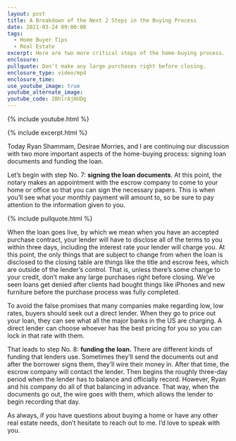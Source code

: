 ```yaml
---
layout: post
title: A Breakdown of the Next 2 Steps in the Buying Process
date: 2021-03-24 09:00:00
tags:
  - Home Buyer Tips
  - Real Estate
excerpt: Here are two more critical steps of the home-buying process.
enclosure:
pullquote: Don’t make any large purchases right before closing.
enclosure_type: video/mp4
enclosure_time:
use_youtube_image: true
youtube_alternate_image:
youtube_code: 2BhlrAjHUDg
---
```

{% include youtube.html %}

{% include excerpt.html %}

Today Ryan Shammam, Desirae Morries, and I are continuing our discussion with two more important aspects of the home-buying process: signing loan documents and funding the loan.&nbsp;

Let’s begin with step No. 7: **signing the loan documents**. At this point, the notary makes an appointment with the escrow company to come to your home or office so that you can sign the necessary papers. This is when you’ll see what your monthly payment will amount to, so be sure to pay attention to the information given to you.

{% include pullquote.html %}

When the loan goes live, by which we mean when you have an accepted purchase contract, your lender will have to disclose all of the terms to you within three days, including the interest rate your lender will charge you. At this point, the only things that are subject to change from when the loan is disclosed to the closing table are things like the title and escrow fees, which are outside of the lender’s control. That is, unless there’s some change to your credit, don’t make any large purchases right before closing. We’ve seen loans get denied after clients had bought things like iPhones and new furniture before the purchase process was fully completed.

To avoid the false promises that many companies make regarding low, low rates, buyers should seek out a direct lender. When they go to price out your loan, they can see what all the major banks in the US are charging. A direct lender can choose whoever has the best pricing for you so you can lock in that rate with them.

That leads to step No. 8: **funding the loan.** There are different kinds of funding that lenders use. Sometimes they’ll send the documents out and after the borrower signs them, they’ll wire their money in. After that time, the escrow company will contact the lender. Then begins the roughly three-day period when the lender has to balance and officially record. However, Ryan and his company do all of that balancing in advance. That way, when the documents go out, the wire goes with them, which allows the lender to begin recording that day.

As always, if you have questions about buying a home or have any other real estate needs, don’t hesitate to reach out to me. I’d love to speak with you.
